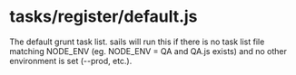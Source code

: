 # tasks/register/default.js

The default grunt task list.  sails will run this if there is no task list file matching NODE_ENV (eg. NODE_ENV = QA and QA.js exists) and no other environment is set (--prod, etc.).

<docmeta name="displayName" value="default.js">

